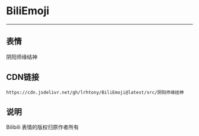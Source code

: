 
# BiliEmoji
---
## 表情
阴阳师缘结神
## CDN链接
```
https://cdn.jsdelivr.net/gh/lrhtony/BiliEmoji@latest/src/阴阳师缘结神
```
## 说明
Bilibili 表情的版权归原作者所有
